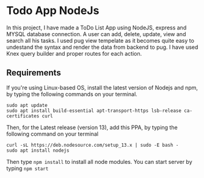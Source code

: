 # Todo App NodeJs
In this project, I have made a ToDo List App using NodeJS, express and MYSQL database connection. A user can add, delete, update, view and search all his tasks. I used pug view tempelate as it becomes quite easy to undestand the syntax and render the data from backend to pug. I have used Knex query builder and proper routes for each action.

## Requirements
If you're using Linux-based OS, install the latest version of Nodejs and npm, by typing the following commands on your terminal.
```
sudo apt update
sudo apt install build-essential apt-transport-https lsb-release ca-certificates curl
```
Then, for the Latest release (version 13), add this PPA, by typing the following command on your terminal
```
curl -sL https://deb.nodesource.com/setup_13.x | sudo -E bash -
sudo apt install nodejs
```
Then type `npm install` to install all node modules. You can start server by typing `npm start`
